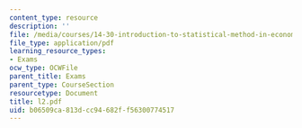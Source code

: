 ```yaml
---
content_type: resource
description: ''
file: /media/courses/14-30-introduction-to-statistical-method-in-economics-spring-2006/b06509ca813dcc94682ff56300774517_l2.pdf
file_type: application/pdf
learning_resource_types:
- Exams
ocw_type: OCWFile
parent_title: Exams
parent_type: CourseSection
resourcetype: Document
title: l2.pdf
uid: b06509ca-813d-cc94-682f-f56300774517
---
```

